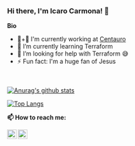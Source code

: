 ### Hi there, I'm Icaro Carmona! 👋


<!--
**icarocarmona/icarocarmona** is a ✨ _special_ ✨ repository because its `README.md` (this file) appears on your GitHub profile.

Here are some ideas to get you started:

- 🔭 I’m currently working on ...
- 🌱 I’m currently learning ...
- 👯 I’m looking to collaborate on ...
- 🤔 I’m looking for help with ...
- 💬 Ask me about ...
- 📫 How to reach me: ...
- 😄 Pronouns: ...
- ⚡ Fun fact: ...
-->

**Bio**
- 🏃+🐎 I'm currently working at [Centauro](https://www.centauro.com.br/)
- 🌱 I’m currently learning Terraform 
- 🤔 I’m looking for help with Terraform 😅
- ⚡ Fun fact: I'm a huge fan of Jesus


<br />

[![Anurag's github stats](https://github-readme-stats.vercel.app/api?username=icarocarmona&show_icons=true&theme=react)](https://github.com/anuraghazra/github-readme-stats)

[![Top Langs](https://github-readme-stats.vercel.app/api/top-langs/?username=icarocarmona&layout=compact&theme=react)](https://github.com/anuraghazra/github-readme-stats)

**📫 How to reach me:**

<a href="https://www.linkedin.com/in/icarocarmona/">
  <img align="left" alt="Icaro's LinkdeIN" width="22px" src="https://cdn.jsdelivr.net/npm/simple-icons@v3/icons/linkedin.svg" />
</a>
<a href="https://discord.gg/QnvMjjcC">
  <img align="left" alt="Icaro's Discord" width="22px" src="https://cdn.jsdelivr.net/npm/simple-icons@v3/icons/discord.svg" />
</a>
